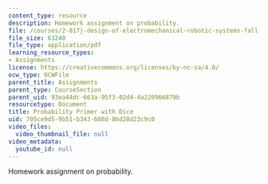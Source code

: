```yaml
---
content_type: resource
description: Homework assignment on probability.
file: /courses/2-017j-design-of-electromechanical-robotic-systems-fall-2009/705ce9d59b51b343608d86d28d23c9c0_MIT2_017JF09_p08.pdf
file_size: 63240
file_type: application/pdf
learning_resource_types:
- Assignments
license: https://creativecommons.org/licenses/by-nc-sa/4.0/
ocw_type: OCWFile
parent_title: Assignments
parent_type: CourseSection
parent_uid: 93ea44dc-663a-95f3-02d4-4a220966879b
resourcetype: Document
title: Probability Primer with Dice
uid: 705ce9d5-9b51-b343-608d-86d28d23c9c0
video_files:
  video_thumbnail_file: null
video_metadata:
  youtube_id: null
---
```

Homework assignment on probability.